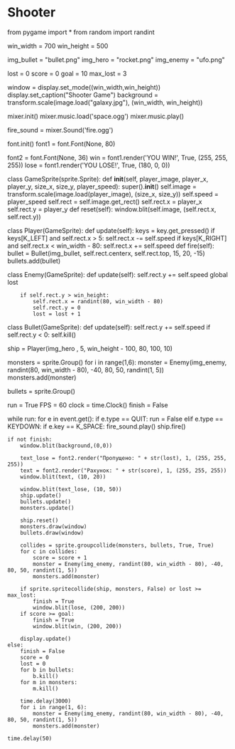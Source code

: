 # Shooter

from pygame import *
from random import randint

win_width = 700
win_height = 500

img_bullet = "bullet.png"
img_hero = "rocket.png"
img_enemy = "ufo.png"

lost = 0
score = 0
goal = 10 
max_lost = 3 

window = display.set_mode((win_width,win_height))
display.set_caption("Shooter Game") 
background = transform.scale(image.load("galaxy.jpg"), (win_width, win_height))

mixer.init()
mixer.music.load('space.ogg')
mixer.music.play()

fire_sound = mixer.Sound('fire.ogg')

font.init()
font1 = font.Font(None, 80)

font2 = font.Font(None, 36)
win = font1.render('YOU WIN!', True, (255, 255, 255))
lose = font1.render('YOU LOSE!', True, (180, 0, 0))

class GameSprite(sprite.Sprite):
    def __init__(self, player_image, player_x, player_y, size_x, size_y, player_speed):
        super().__init__()
        self.image = transform.scale(image.load(player_image), (size_x, size_y))
        self.speed = player_speed
        self.rect = self.image.get_rect()
        self.rect.x = player_x
        self.rect.y = player_y
    def reset(self):
        window.blit(self.image, (self.rect.x, self.rect.y))

class Player(GameSprite):
    def update(self):
        keys = key.get_pressed()
        if keys[K_LEFT] and self.rect.x > 5:
            self.rect.x -= self.speed
        if keys[K_RIGHT] and self.rect.x < win_width - 80:
            self.rect.x += self.speed
    def fire(self):
        bullet = Bullet(img_bullet, self.rect.centerx, self.rect.top, 15, 20, -15)
        bullets.add(bullet)

class Enemy(GameSprite):
    def update(self):
        self.rect.y += self.speed
        global lost

        if self.rect.y > win_height:
            self.rect.x = randint(80, win_width - 80)
            self.rect.y = 0
            lost = lost + 1


class Bullet(GameSprite):
    def update(self):
        self.rect.y += self.speed
        if self.rect.y < 0:
            self.kill()



ship = Player(img_hero , 5, win_height - 100, 80, 100, 10)

monsters = sprite.Group()
for i in range(1,6):
    monster = Enemy(img_enemy, randint(80, win_width - 80), -40, 80, 50, randint(1, 5))
    monsters.add(monster)

bullets = sprite.Group()

run = True
FPS = 60
clock = time.Clock()
finish = False


while run:
    for e in event.get():
        if e.type == QUIT:
            run = False
        elif e.type == KEYDOWN:
            if e.key == K_SPACE:
                fire_sound.play()
                ship.fire()

    if not finish:
        window.blit(background,(0,0))

        text_lose = font2.render("Пропущено: " + str(lost), 1, (255, 255, 255))
        text = font2.render("Рахунок: " + str(score), 1, (255, 255, 255))
        window.blit(text, (10, 20))

        window.blit(text_lose, (10, 50))
        ship.update()
        bullets.update()
        monsters.update()

        ship.reset()
        monsters.draw(window)
        bullets.draw(window)

        collides = sprite.groupcollide(monsters, bullets, True, True)
        for c in collides:
            score = score + 1
            monster = Enemy(img_enemy, randint(80, win_width - 80), -40, 80, 50, randint(1, 5))
            monsters.add(monster)

        if sprite.spritecollide(ship, monsters, False) or lost >= max_lost:
            finish = True 
            window.blit(lose, (200, 200))
        if score >= goal:
            finish = True
            window.blit(win, (200, 200))

        display.update()
    else:
        finish = False
        score = 0
        lost = 0
        for b in bullets:
            b.kill()
        for m in monsters:
            m.kill()
 
        time.delay(3000)
        for i in range(1, 6):
            monster = Enemy(img_enemy, randint(80, win_width - 80), -40, 80, 50, randint(1, 5))
            monsters.add(monster)

    time.delay(50)
